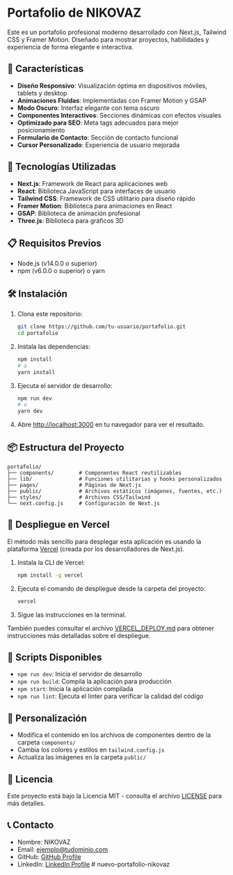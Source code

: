 # Portafolio de NIKOVAZ

Este es un portafolio profesional moderno desarrollado con Next.js, Tailwind CSS y Framer Motion. Diseñado para mostrar proyectos, habilidades y experiencia de forma elegante e interactiva.

## 🚀 Características

- **Diseño Responsivo**: Visualización óptima en dispositivos móviles, tablets y desktop
- **Animaciones Fluidas**: Implementadas con Framer Motion y GSAP
- **Modo Oscuro**: Interfaz elegante con tema oscuro
- **Componentes Interactivos**: Secciones dinámicas con efectos visuales
- **Optimizado para SEO**: Meta tags adecuados para mejor posicionamiento
- **Formulario de Contacto**: Sección de contacto funcional
- **Cursor Personalizado**: Experiencia de usuario mejorada

## 🔧 Tecnologías Utilizadas

- **Next.js**: Framework de React para aplicaciones web
- **React**: Biblioteca JavaScript para interfaces de usuario
- **Tailwind CSS**: Framework de CSS utilitario para diseño rápido
- **Framer Motion**: Biblioteca para animaciones en React
- **GSAP**: Biblioteca de animación profesional
- **Three.js**: Biblioteca para gráficos 3D

## 📋 Requisitos Previos

- Node.js (v14.0.0 o superior)
- npm (v6.0.0 o superior) o yarn

## 🛠️ Instalación

1. Clona este repositorio:
   ```bash
   git clone https://github.com/tu-usuario/portafolio.git
   cd portafolio
   ```

2. Instala las dependencias:
   ```bash
   npm install
   # o
   yarn install
   ```

3. Ejecuta el servidor de desarrollo:
   ```bash
   npm run dev
   # o
   yarn dev
   ```

4. Abre [http://localhost:3000](http://localhost:3000) en tu navegador para ver el resultado.

## 📦 Estructura del Proyecto

```
portafolio/
├── components/        # Componentes React reutilizables
├── lib/               # Funciones utilitarias y hooks personalizados
├── pages/             # Páginas de Next.js
├── public/            # Archivos estáticos (imágenes, fuentes, etc.)
├── styles/            # Archivos CSS/Tailwind
└── next.config.js     # Configuración de Next.js
```

## 🚀 Despliegue en Vercel

El método más sencillo para desplegar esta aplicación es usando la plataforma [Vercel](https://vercel.com) (creada por los desarrolladores de Next.js).

1. Instala la CLI de Vercel:
   ```bash
   npm install -g vercel
   ```

2. Ejecuta el comando de despliegue desde la carpeta del proyecto:
   ```bash
   vercel
   ```

3. Sigue las instrucciones en la terminal.

También puedes consultar el archivo [VERCEL_DEPLOY.md](./VERCEL_DEPLOY.md) para obtener instrucciones más detalladas sobre el despliegue.

## 🔄 Scripts Disponibles

- `npm run dev`: Inicia el servidor de desarrollo
- `npm run build`: Compila la aplicación para producción
- `npm start`: Inicia la aplicación compilada
- `npm run lint`: Ejecuta el linter para verificar la calidad del código

## 🎨 Personalización

- Modifica el contenido en los archivos de componentes dentro de la carpeta `components/`
- Cambia los colores y estilos en `tailwind.config.js`
- Actualiza las imágenes en la carpeta `public/`

## 📝 Licencia

Este proyecto está bajo la Licencia MIT - consulta el archivo [LICENSE](LICENSE) para más detalles.

## 📞 Contacto

- Nombre: NIKOVAZ
- Email: ejemplo@tudominio.com
- GitHub: [GitHub Profile](https://github.com/tuusuario)
- LinkedIn: [LinkedIn Profile](https://linkedin.com/in/tuusuario)
#   n u e v o - p o r t a f o l i o - n i k o v a z  
 
